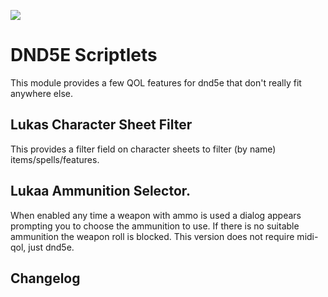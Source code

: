 ![](https://img.shields.io/badge/Foundry-v10-informational)
<!--- Downloads @ Latest Badge -->
<!--- replace <user>/<repo> with your username/repository -->
<!--- ![Latest Release Download Count](https://img.shields.io/github/downloads/<user>/<repo>/latest/module.zip) -->

<!--- Forge Bazaar Install % Badge -->
<!--- replace <your-module-name> with the `name` in your manifest -->
<!--- ![Forge Installs](https://img.shields.io/badge/dynamic/json?label=Forge%20Installs&query=package.installs&suffix=%25&url=https%3A%2F%2Fforge-vtt.com%2Fapi%2Fbazaar%2Fpackage%2F<your-module-name>&colorB=4aa94a) -->



# DND5E Scriptlets
This module provides a few QOL features for dnd5e that don't really fit anywhere else.

## Lukas Character Sheet Filter
This provides a filter field on character sheets to filter (by name) items/spells/features.

## Lukaa Ammunition Selector.
When enabled any time a weapon with ammo is used a dialog appears prompting you to choose the ammunition to use. If there is no suitable ammunition the weapon roll is blocked. This version does not require midi-qol, just dnd5e.

## Changelog
